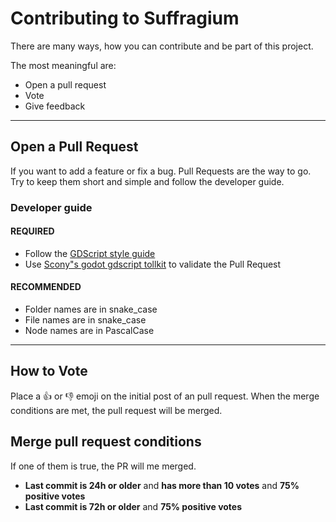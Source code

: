 # Contributing to Suffragium
There are many ways, how you can contribute and be part of this project.

The most meaningful are:
- Open a pull request
- Vote
- Give feedback
---
## Open a Pull Request
If you want to add a feature or fix a bug. Pull Requests are the way to go. Try to keep them short and simple and follow the developer guide.  
### Developer guide
#### REQUIRED
- Follow the [GDScript style guide](https://docs.godotengine.org/en/stable/tutorials/scripting/gdscript/gdscript_styleguide.html#gdscript-style-guide)
- Use [Scony"s godot gdscript tollkit](https://github.com/Scony/godot-gdscript-toolkit/) to validate the Pull Request
#### RECOMMENDED
- Folder names are in snake_case
- File names are in snake_case
- Node names are in PascalCase
---
## How to Vote
Place a :+1: or :-1: emoji on the initial post of an pull request. When the merge conditions are met, the pull request will be merged.
## Merge pull request conditions
If one of them is true, the PR will me merged.
- **Last commit is 24h or older** and **has more than 10 votes** and **75% positive votes**
- **Last commit is 72h or older** and **75% positive votes**
